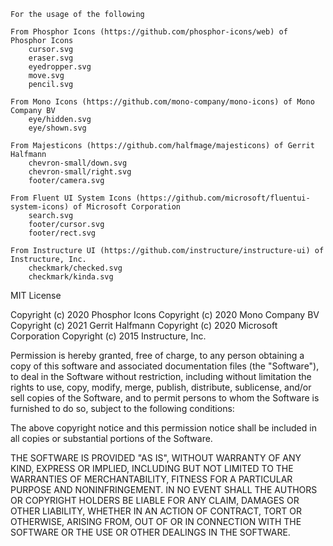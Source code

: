 ```
For the usage of the following

From Phosphor Icons (https://github.com/phosphor-icons/web) of Phosphor Icons
    cursor.svg
    eraser.svg
    eyedropper.svg
    move.svg
    pencil.svg

From Mono Icons (https://github.com/mono-company/mono-icons) of Mono Company BV
    eye/hidden.svg
    eye/shown.svg

From Majesticons (https://github.com/halfmage/majesticons) of Gerrit Halfmann
    chevron-small/down.svg
    chevron-small/right.svg
    footer/camera.svg

From Fluent UI System Icons (https://github.com/microsoft/fluentui-system-icons) of Microsoft Corporation
    search.svg
    footer/cursor.svg
    footer/rect.svg

From Instructure UI (https://github.com/instructure/instructure-ui) of Instructure, Inc.
    checkmark/checked.svg
    checkmark/kinda.svg

```


MIT License

Copyright (c) 2020 Phosphor Icons
Copyright (c) 2020 Mono Company BV
Copyright (c) 2021 Gerrit Halfmann
Copyright (c) 2020 Microsoft Corporation
Copyright (c) 2015 Instructure, Inc.

Permission is hereby granted, free of charge, to any person obtaining a copy
of this software and associated documentation files (the "Software"), to deal
in the Software without restriction, including without limitation the rights
to use, copy, modify, merge, publish, distribute, sublicense, and/or sell
copies of the Software, and to permit persons to whom the Software is
furnished to do so, subject to the following conditions:

The above copyright notice and this permission notice shall be included in all
copies or substantial portions of the Software.

THE SOFTWARE IS PROVIDED "AS IS", WITHOUT WARRANTY OF ANY KIND, EXPRESS OR
IMPLIED, INCLUDING BUT NOT LIMITED TO THE WARRANTIES OF MERCHANTABILITY,
FITNESS FOR A PARTICULAR PURPOSE AND NONINFRINGEMENT. IN NO EVENT SHALL THE
AUTHORS OR COPYRIGHT HOLDERS BE LIABLE FOR ANY CLAIM, DAMAGES OR OTHER
LIABILITY, WHETHER IN AN ACTION OF CONTRACT, TORT OR OTHERWISE, ARISING FROM,
OUT OF OR IN CONNECTION WITH THE SOFTWARE OR THE USE OR OTHER DEALINGS IN THE
SOFTWARE.
